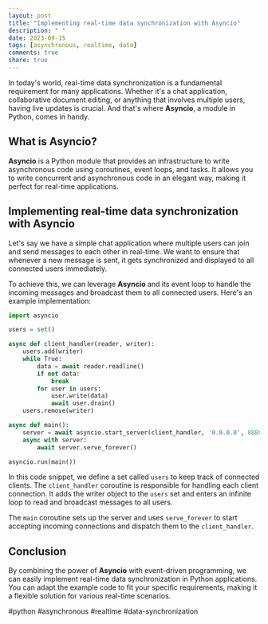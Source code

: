 ```yaml
---
layout: post
title: "Implementing real-time data synchronization with Asyncio"
description: " "
date: 2023-09-15
tags: [asynchronous, realtime, data]
comments: true
share: true
---
```


In today's world, real-time data synchronization is a fundamental requirement for many applications. Whether it's a chat application, collaborative document editing, or anything that involves multiple users, having live updates is crucial. And that's where **Asyncio**, a module in Python, comes in handy.

## What is Asyncio?

**Asyncio** is a Python module that provides an infrastructure to write asynchronous code using coroutines, event loops, and tasks. It allows you to write concurrent and asynchronous code in an elegant way, making it perfect for real-time applications.

## Implementing real-time data synchronization with Asyncio

Let's say we have a simple chat application where multiple users can join and send messages to each other in real-time. We want to ensure that whenever a new message is sent, it gets synchronized and displayed to all connected users immediately.

To achieve this, we can leverage **Asyncio** and its event loop to handle the incoming messages and broadcast them to all connected users. Here's an example implementation:

```python
import asyncio

users = set()

async def client_handler(reader, writer):
    users.add(writer)
    while True:
        data = await reader.readline()
        if not data:
            break
        for user in users:
            user.write(data)
            await user.drain()
    users.remove(writer)

async def main():
    server = await asyncio.start_server(client_handler, '0.0.0.0', 8888)
    async with server:
        await server.serve_forever()

asyncio.run(main())
```

In this code snippet, we define a set called `users` to keep track of connected clients. The `client_handler` coroutine is responsible for handling each client connection. It adds the writer object to the `users` set and enters an infinite loop to read and broadcast messages to all users.

The `main` coroutine sets up the server and uses `serve_forever` to start accepting incoming connections and dispatch them to the `client_handler`.

## Conclusion

By combining the power of **Asyncio** with event-driven programming, we can easily implement real-time data synchronization in Python applications. You can adapt the example code to fit your specific requirements, making it a flexible solution for various real-time scenarios.

#python #asynchronous #realtime #data-synchronization